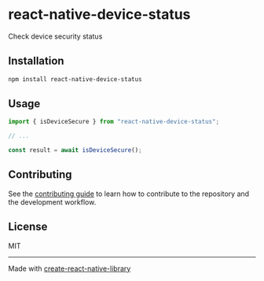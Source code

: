 # react-native-device-status
Check device security status
## Installation

```sh
npm install react-native-device-status
```

## Usage

```js
import { isDeviceSecure } from "react-native-device-status";

// ...

const result = await isDeviceSecure();
```

## Contributing

See the [contributing guide](CONTRIBUTING.md) to learn how to contribute to the repository and the development workflow.

## License

MIT

---

Made with [create-react-native-library](https://github.com/callstack/react-native-builder-bob)
